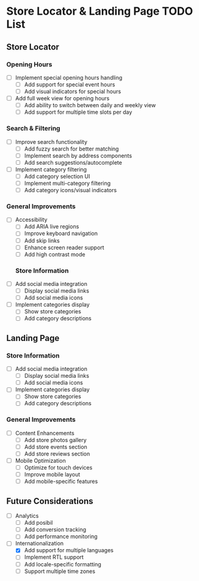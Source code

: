 # Store Locator & Landing Page TODO List

## Store Locator

### Opening Hours
- [ ] Implement special opening hours handling
  - [ ] Add support for special event hours
  - [ ] Add visual indicators for special hours
- [ ] Add full week view for opening hours
  - [ ] Add ability to switch between daily and weekly view
  - [ ] Add support for multiple time slots per day

### Search & Filtering
- [ ] Improve search functionality
  - [ ] Add fuzzy search for better matching
  - [ ] Implement search by address components
  - [ ] Add search suggestions/autocomplete
- [ ] Implement category filtering
  - [ ] Add category selection UI
  - [ ] Implement multi-category filtering
  - [ ] Add category icons/visual indicators

### General Improvements
- [ ] Accessibility
  - [ ] Add ARIA live regions
  - [ ] Improve keyboard navigation
  - [ ] Add skip links
  - [ ] Enhance screen reader support
  - [ ] Add high contrast mode

  ### Store Information
- [ ] Add social media integration
  - [ ] Display social media links
  - [ ] Add social media icons
- [ ] Implement categories display
  - [ ] Show store categories
  - [ ] Add category descriptions

## Landing Page

### Store Information
- [ ] Add social media integration
  - [ ] Display social media links
  - [ ] Add social media icons
- [ ] Implement categories display
  - [ ] Show store categories
  - [ ] Add category descriptions

### General Improvements
- [ ] Content Enhancements
  - [ ] Add store photos gallery
  - [ ] Add store events section
  - [ ] Add store reviews section
- [ ] Mobile Optimization
  - [ ] Optimize for touch devices
  - [ ] Improve mobile layout
  - [ ] Add mobile-specific features

## Future Considerations
- [ ] Analytics
  - [ ] Add posibil
  - [ ] Add conversion tracking
  - [ ] Add performance monitoring
- [ ] Internationalization
  - [x] Add support for multiple languages
  - [ ] Implement RTL support
  - [ ] Add locale-specific formatting
  - [ ] Support multiple time zones 